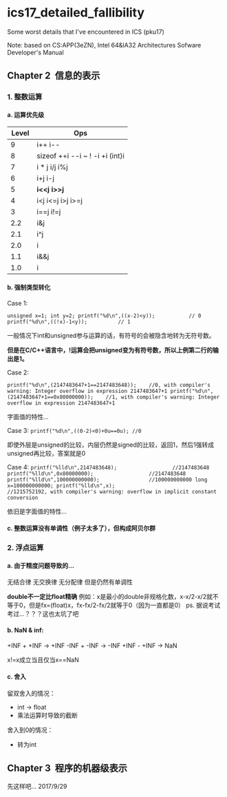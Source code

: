 # ics17_detailed_fallibility
Some worst details that I've encountered in ICS (pku17)

Note: based on CS:APP(3eZN), Intel 64&IA32 Architectures Sofware Developer's Manual

## Chapter 2  信息的表示

### 1. 整数运算

#### a. 运算优先级

| Level     |  Ops                                   |
|-----------|----------------------------------------|
| 9         | i++  i--                               |
| 8         | sizeof  ++i  --i  ~  !  -i  +i  (int)i |
| 7         | i * j  i/j  i%j                          |
| 6         | i+j  i-j                               |
| 5         | **i<<j**  **i>>j**                             |
| 4         | i<j  i<=j  i>j  i>=j                   |
| 3         | i==j  i!=j                             |
| 2.2       | i&j                                    |
| 2.1       | i^j                                    |
| 2.0       | i|j                                    |
| 1.1       | i&&j                                   |
| 1.0       | i||j                                   |


#### b. 强制类型转化

Case 1: 

`
	unsigned x=1;
	int y=2;
	printf("%d\n",((x-2)<y));           // 0
	printf("%d\n",((!x)-1<y));          // 1
`

一般情况下int和unsigned参与运算的话，有符号的会被隐含地转为无符号数。

**但是在C/C++语言中，!运算会把unsigned变为有符号数，所以上例第二行的输出是1。**


Case 2:

`
	printf("%d\n",(2147483647+1==2147483648));    //0, with compiler's warning: Integer overflow in expression 2147483647+1
	printf("%d\n",(2147483647+1==0x80000000));    //1, with compiler's warning: Integer overflow in expression 2147483647+1
`

字面值的特性...


Case 3:
`
  printf("%d\n",((0-2)<0)+0u==0u); //0
`

即使外层是unsigned的比较，内层仍然是signed的比较，返回1，然后1强转成unsigned再比较，答案就是0


Case 4:
`
	printf("%lld\n",2147483648);                  //2147483648
	printf("%lld\n",0x80000000);                  //2147483648
  printf("%lld\n",100000000000);                //100000000000
	long x=100000000000;
	printf("%lld\n",x);                           //1215752192, with compiler's warning: overflow in implicit constant conversion
`

依旧是字面值的特性...


#### c. 整数运算没有单调性（例子太多了），但构成阿贝尔群

### 2. 浮点运算

#### a. 由于精度问题导致的...

无结合律
无交换律
无分配律
但是仍然有单调性

**double不一定比float精确**
  例如：x是最小的double非规格化数，x-x/2-x/2就不等于0，但是fx=(float)x，fx-fx/2-fx/2就等于0（因为一直都是0）
  ps. 据说考试考过...？？？这也太坑了吧


#### b. NaN & inf:

+INF + +INF -> +INF
-INF + -INF -> -INF
+INF - +INF -> NaN

x!=x成立当且仅当x==NaN


#### c. 舍入

留双舍入的情况：
* int -> float
* 乘法运算时导致的截断

舍入到0的情况：
* 转为int


## Chapter 3  程序的机器级表示

先这样吧... 2017/9/29

